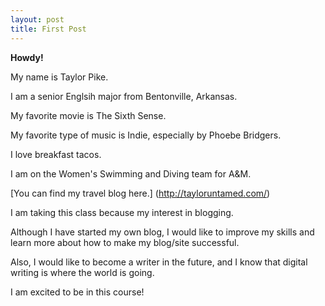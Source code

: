 ```yaml
---
layout: post
title: First Post
---
```


**Howdy!**

My name is Taylor Pike.

I am a senior Englsih major from Bentonville, Arkansas.

My favorite movie is The Sixth Sense.

My favorite type of music is Indie, especially by Phoebe Bridgers.

I love breakfast tacos.

I am on the Women's Swimming and Diving team for A&M.

[You can find my travel blog here.] (http://tayloruntamed.com/)


I am taking this class because my interest in blogging.

Although I have started my own blog, I would like to improve my skills and learn more about how to make my blog/site successful.

Also, I would like to become a writer in the future, and I know that digital writing is where the world is going.

I am excited to be in this course!

